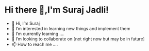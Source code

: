 # Hi there 👋,I'm Suraj Jadli!

- 👋 Hi, I’m Suraj
- 👀 I’m interested in learning new things and implement them 
- 🌱 I’m currently learning ....
- 💞️ I’m looking to collaborate on [not right now but may be in future]
- 📫 How to reach me ....

<!---
Jadli03/Jadli03 is a ✨ special ✨ repository because its `README.md` (this file) appears on your GitHub profile.
You can click the Preview link to take a look at your changes.
--->
